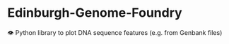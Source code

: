 # Edinburgh-Genome-Foundry
👁️ Python library to plot DNA sequence features (e.g. from Genbank files)
